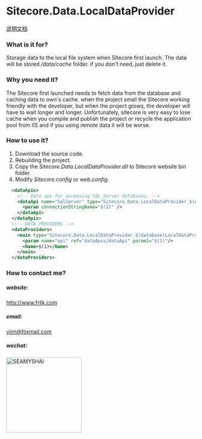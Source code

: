 # Sitecore.Data.LocalDataProvider

[说明文档](README-CN.md)

### What is it for?

Storage data to the local file system when Sitecore first launch.
The data will be stored */data/cache* folder. if you don't need, just delete it. 

### Why you need it?

The Sitecore first launched needs to fetch data from the database and caching data to own's cache. 
when the project small the Sitecore working friendly with the developer, but when the project grows, the developer will have to wait longer and longer.
Unfortunately, sitecore is very easy to lose cache when you compile and publish the project or recycle the application pool from IIS and if you using remote data it will be worse.

### How to use it?

1. Download the source code.
2. Rebuilding the project. 
3. Copy the *Sitecore.Data.LocalDataProvider.dll* to Sitecore website bin folder.
4. Modify *Sitecore.config* or *web.config*.
```xml
  <dataApis>
    <!-- Data api for accessing SQL Server databases. -->
    <dataApi name="SqlServer" type="Sitecore.Data.LocalDataProvider.$(database)LocalDataApi, Sitecore.Data.LocalDataProvider">
      <param connectionStringName="$(1)" />
    </dataApi>
  </dataApis>
  <!-- DATA PROVIDERS -->
  <dataProviders>
    <main type="Sitecore.Data.LocalDataProvider.$(database)LocalDataProvider, Sitecore.Data.LocalDataProvider">
	  <param name="api" ref="dataApis/dataApi" param1="$(1)"/>
      <Name>$(1)</Name>
    </main>
  </dataProviders>
````

### How to contact me?
##### **website:**
http://www.frllk.com
##### **email:**
yiim@foxmail.com
##### **wechat:**
<img alt="SEAMYSHAI" src="https://www.frllk.com/wechat.jpg" width="200" />
